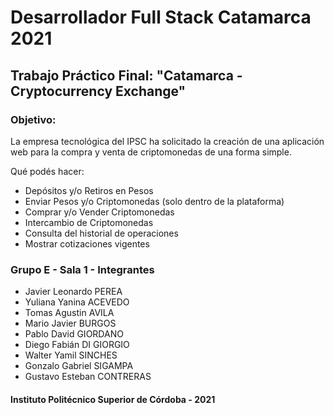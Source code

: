 # **Desarrollador Full Stack Catamarca 2021** 

## Trabajo Práctico Final: "Catamarca - Cryptocurrency Exchange"

### Objetivo:
<p>La empresa tecnológica del IPSC ha solicitado la creación de una aplicación web para la compra y venta de criptomonedas de una forma simple.</p> 
<p>Qué podés hacer:</p>
<ul>
    <li>Depósitos y/o Retiros en Pesos</li>
    <li>Enviar Pesos y/o Criptomonedas (solo dentro de la plataforma)</li>
    <li>Comprar y/o Vender Criptomonedas</li>
    <li>Intercambio de Criptomonedas</li>
    <li>Consulta del historial de operaciones</li>
    <li>Mostrar cotizaciones vigentes</li>
</ul>

### Grupo E - Sala 1 - Integrantes
<ul>
    <li>Javier Leonardo PEREA</li>
    <li>Yuliana Yanina ACEVEDO</li>
    <li>Tomas Agustin AVILA</li>
    <li>Mario Javier BURGOS</li>
    <li>Pablo David GIORDANO</li>
    <li>Diego Fabián DI GIORGIO</li>
    <li>Walter Yamil SINCHES</li>
    <li>Gonzalo Gabriel SIGAMPA</li>
    <li>Gustavo Esteban CONTRERAS</li>
</ul>

#### Instituto Politécnico Superior de Córdoba - 2021